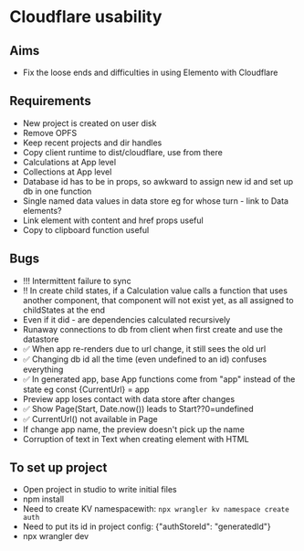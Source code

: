 Cloudflare usability
====================

Aims
----

- Fix the loose ends and difficulties in using Elemento with Cloudflare

Requirements
------------

- New project is created on user disk
- Remove OPFS
- Keep recent projects and dir handles
- Copy client runtime to dist/cloudflare, use from there
- Calculations at App level
- Collections at App level
- Database id has to be in props, so awkward to assign new id and set up db in one function
- Single named data values in data store eg for whose turn - link to Data elements?
- Link element with content and href props useful
- Copy to clipboard function useful

Bugs
----

- !!! Intermittent failure to sync
- !! In create child states, if a Calculation value calls a function that uses another component, that component will not exist yet, as all assigned to childStates at the end
- Even if it did - are dependencies calculated recursively
- Runaway connections to db from client when first create and use the datastore
- ✅ When app re-renders due to url change, it still sees the old url
- ✅ Changing db id all the time (even undefined to an id) confuses everything
- ✅ In generated app, base App functions come from "app" instead of the state eg const {CurrentUrl} = app
- Preview app loses contact with data store after changes
- ✅ Show Page(Start, Date.now()) leads to Start??0=undefined
- ✅ CurrentUrl() not available in Page
- If change app name, the preview doesn't pick up the name
- Corruption of text in Text when creating <a> element with HTML


To set up project
-----------------

- Open project in studio to write initial files
- npm install
- Need to create KV namespacewith: `npx wrangler kv namespace create auth`
- Need to put its id in project config: {"authStoreId": "generatedId"}
- npx wrangler dev
